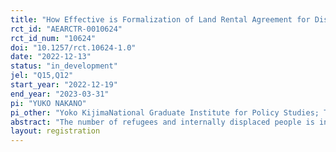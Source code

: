 ```yaml
---
title: "How Effective is Formalization of Land Rental Agreement for Dispute Prevention? Evidence from Randomized Control Trial in Uganda’s Refugee Camp"
rct_id: "AEARCTR-0010624"
rct_id_num: "10624"
doi: "10.1257/rct.10624-1.0"
date: "2022-12-13"
status: "in_development"
jel: "Q15,Q12"
start_year: "2022-12-19"
end_year: "2023-03-31"
pi: "YUKO NAKANO"
pi_other: "Yoko KijimaNational Graduate Institute for Policy Studies; Takeshi AidaInstitute of Developing Economies, Japan External Trade Organization (IDE-JETRO)"
abstract: "The number of refugees and internally displaced people is increasing in the world. Building a good relationship between refugees and host communities is crucial for the welfare of both parties. This study investigates if formalizing land rental agreements is effective for reducing land disputes without decreasing the access to land for refugees. In doing so, we conduct a randomized control trial in the Rhino refugee camp and surrounding communities where refugees informally rent land from Ugandans but there are land disputes. The study contributes to the existing literature by providing rigorous empirical evidence. Findings will be beneficial to policymakers in understanding how to promote the economic independence of refugees by improving their access to land and to developing peaceful relationships between refugees and hosts. "
layout: registration
---
```


